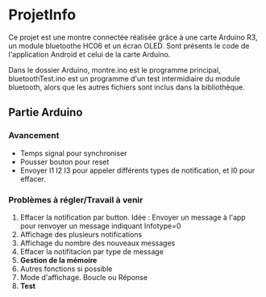 # ProjetInfo
Ce projet est une montre connectée réalisée grâce à une carte Arduino R3, un module bluetoothe HC06 et un écran OLED.
Sont présents le code de l'application Android et celui de la carte Arduino.

Dans le dossier Arduino, montre.ino est le programme principal, bluetoothTest.ino est un programme d'un test intermidiaire du module bluetooth, alors que les autres fichiers sont inclus dans la bibliothèque. 

## Partie Arduino

### Avancement
- Temps signal pour synchroniser
- Pousser bouton pour reset
- Envoyer I1 I2 I3 pour appeler différents types de notification, et I0 pour effacer.

### Problèmes à régler/Travail à venir
1. Effacer la notification par button. Idée : Envoyer un message à l'app pour renvoyer un message indiquant Infotype=0
2. Affichage des plusieurs notifications
3. Affichage du nombre des nouveaux messages
4. Effacer la notifitacion par type de message
5. __Gestion de la mémoire__
6. Autres fonctions si possible
7. Mode d'affichage. Boucle ou Réponse
8. __Test__
